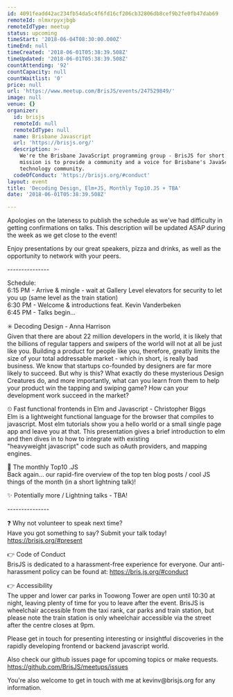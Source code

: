 ```yaml
---
id: 4091feadd42ac234fb54da5c4f6fd16cf206cb32806db8cef9b2fe0fb47dab69
remoteId: nlmxrpyxjbgb
remoteIdType: meetup
status: upcoming
timeStart: '2018-06-04T08:30:00.000Z'
timeEnd: null
timeCreated: '2018-06-01T05:38:39.508Z'
timeUpdated: '2018-06-01T05:38:39.508Z'
countAttending: '92'
countCapacity: null
countWaitlist: '0'
price: null
url: 'https://www.meetup.com/BrisJS/events/247529849/'
image: null
venue: {}
organizer:
  id: brisjs
  remoteId: null
  remoteIdType: null
  name: Brisbane Javascript
  url: 'https://brisjs.org/'
  description: >-
    We're the Brisbane JavaScript programming group - BrisJS for short. Our
    mission is to provide a community and a voice for Brisbane's JavaScript
    technology community.
  codeOfConduct: 'https://brisjs.org/#conduct'
layout: event
title: 'Decoding Design, Elm+JS, Monthly Top10.JS + TBA'
date: '2018-06-01T05:38:39.508Z'

---
```

<p>Apologies on the lateness to publish the schedule as we've had difficulty in getting confirmations on talks. This description will be updated ASAP during the week as we get close to the event!</p> <p>Enjoy presentations by our great speakers, pizza and drinks, as well as the opportunity to network with your peers.</p> <p>---------------</p> <p>Schedule:<br/>6:15 PM - Arrive &amp; mingle - wait at Gallery Level elevators for security to let you up (same level as the train station)<br/>6:30 PM - Welcome &amp; introductions feat. Kevin Vanderbeken<br/>6:45 PM - Talks begin…</p> <p>✳️ Decoding Design - Anna Harrison<br/>Given that there are about 22 million developers in the world, it is likely that the billions of regular tappers and swipers of the world will not at all be just like you. Building a product for people like you, therefore, greatly limits the size of your total addressable market - which in short, is really bad business. We know that startups co-founded by designers are far more likely to succeed. But why is this? What exactly do these mysterious Design Creatures do, and more importantly, what can you learn from them to help your product win the tapping and swiping game? How can your development work succeed in the market?</p> <p>⏲ Fast functional frontends in Elm and Javascript - Christopher Biggs<br/>Elm is a lightweight functional language for the browser that compiles to javascript. Most elm tutorials show you a hello world or a small single page app and leave you at that. This presentation gives a brief introduction to elm and then dives in to how to integrate with existing<br/>"heavyweight javascript" code such as oAuth providers, and mapping engines.</p> <p>📆 The monthly Top10 .JS<br/>Back again... our rapid-fire overview of the top ten blog posts / cool JS things of the month (in a short lightning talk)!</p> <p>✨ Potentially more / Lightning talks - TBA!</p> <p>---------------</p> <p>❓ Why not volunteer to speak next time?<br/>Have you got something to say? Submit your talk today! <a href="https://brisjs.org/#present" class="linkified">https://brisjs.org/#present</a></p> <p>👉 Code of Conduct<br/>BrisJS is dedicated to a harassment-free experience for everyone. Our anti-harassment policy can be found at: <a href="https://bris.js.org/#conduct" class="linkified">https://bris.js.org/#conduct</a></p> <p>👉 Accessibility<br/>The upper and lower car parks in Toowong Tower are open until 10:30 at night, leaving plenty of time for you to leave after the event. BrisJS is wheelchair accessible from the taxi rank, car parks and train station, but please note the train station is only wheelchair accessible via the street after the centre closes at 9pm.</p> <p>Please get in touch for presenting interesting or insightful discoveries in the rapidly developing frontend or backend javascript world.</p> <p>Also check our github issues page for upcoming topics or make requests. <a href="https://github.com/BrisJS/meetups/issues" class="linkified">https://github.com/BrisJS/meetups/issues</a></p> <p>You're also welcome to get in touch with me at kevinv@brisjs.org for any information.</p>
